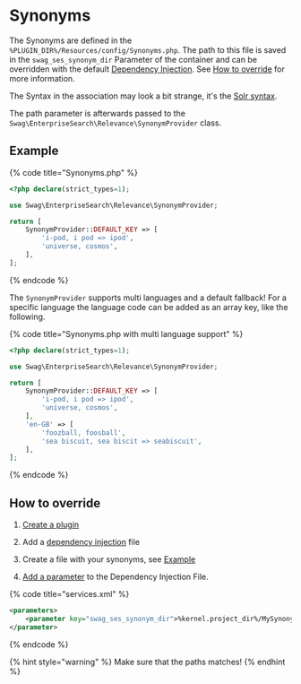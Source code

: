 # Synonyms

The Synonyms are defined in the `%PLUGIN_DIR%/Resources/config/Synonyms.php`. The path to this file is saved in the `swag_ses_synonym_dir` Parameter of the container and can be overridden with the default [Dependency Injection](../../../../guides/plugins/plugins/plugin-fundamentals/add-plugin-dependencies.md).
See [How to override](#how-to-override) for more information.

The Syntax in the association may look a bit strange, it's the [Solr syntax](https://www.elastic.co/guide/en/elasticsearch/reference/current/analysis-synonym-tokenfilter.html#_solr_synonyms).

The path parameter is afterwards passed to the `Swag\EnterpriseSearch\Relevance\SynonymProvider` class.

## Example

{% code title="Synonyms.php" %}
```php
<?php declare(strict_types=1);

use Swag\EnterpriseSearch\Relevance\SynonymProvider;

return [
    SynonymProvider::DEFAULT_KEY => [
        'i-pod, i pod => ipod',
        'universe, cosmos',
    ],
];
```
{% endcode %}

The `SynonymProvider` supports multi languages and a default fallback!
For a specific language the language code can be added as an array key, like the following.

{% code title="Synonyms.php with multi language support" %}
```php
<?php declare(strict_types=1);

use Swag\EnterpriseSearch\Relevance\SynonymProvider;

return [
    SynonymProvider::DEFAULT_KEY => [
        'i-pod, i pod => ipod',
        'universe, cosmos',
    ],
    'en-GB' => [
        'foozball, foosball',
        'sea biscuit, sea biscit => seabiscuit',
    ],
];
```
{% endcode %}

## How to override

1. [Create a plugin](../../../../guides/plugins/plugin-plugins/plugin-base-guide.md)

2. Add a [dependency injection](../../../../guides/plugins/plugins/plugin-fundamentals/dependency-injection.md#injecting-another-service) file

3. Create a file with your synonyms, see [Example](#example)

4. [Add a parameter](https://symfony.com/doc/2.0/cookbook/bundles/override.html#services-configuration) to the Dependency Injection File.

{% code title="services.xml" %}
```xml
<parameters>
    <parameter key="swag_ses_synonym_dir">%kernel.project_dir%/MySynonyms.php</parameter>
</parameter>
```
{% endcode %}

{% hint style="warning" %}
Make sure that the paths matches!
{% endhint %}
